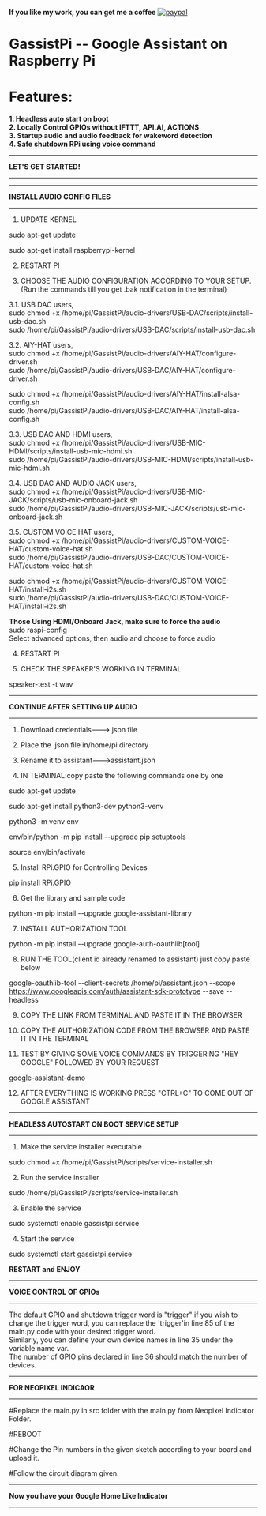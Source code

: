 **If you like my work, you can get me a coffee** [![paypal](https://www.paypalobjects.com/en_US/i/btn/btn_donate_LG.gif)](https://www.paypal.com/cgi-bin/webscr?cmd=_s-xclick&hosted_button_id=7PMAZXFUU5E4J)
# GassistPi -- Google Assistant on Raspberry Pi
# Features:  
**1. Headless auto start on boot**  
**2. Locally Control GPIOs without IFTTT, API.AI, ACTIONS**  
**3. Startup audio and audio feedback for wakeword detection**   
**4. Safe shutdown RPi using voice command**  



*************************************************  
**LET'S GET STARTED!**  
*************************************************  

*************************************************  
**INSTALL AUDIO CONFIG FILES**
*************************************************  
1. UPDATE KERNEL  

sudo apt-get update  

sudo apt-get install raspberrypi-kernel

2. RESTART PI

3. CHOOSE THE AUDIO CONFIGURATION ACCORDING TO YOUR SETUP.  
   (Run the commands till you get .bak notification in the terminal)

  3.1. USB DAC users,  
  sudo chmod +x /home/pi/GassistPi/audio-drivers/USB-DAC/scripts/install-usb-dac.sh  
  sudo /home/pi/GassistPi/audio-drivers/USB-DAC/scripts/install-usb-dac.sh  

  3.2. AIY-HAT users,  
  sudo chmod +x /home/pi/GassistPi/audio-drivers/AIY-HAT/configure-driver.sh  
  sudo /home/pi/GassistPi/audio-drivers/USB-DAC/AIY-HAT/configure-driver.sh  
  
  sudo chmod +x /home/pi/GassistPi/audio-drivers/AIY-HAT/install-alsa-config.sh  
  sudo /home/pi/GassistPi/audio-drivers/USB-DAC/AIY-HAT/install-alsa-config.sh  

  3.3. USB DAC AND HDMI users,  
  sudo chmod +x /home/pi/GassistPi/audio-drivers/USB-MIC-HDMI/scripts/install-usb-mic-hdmi.sh  
  sudo /home/pi/GassistPi/audio-drivers/USB-MIC-HDMI/scripts/install-usb-mic-hdmi.sh  
  
  3.4. USB DAC AND AUDIO JACK users,  
  sudo chmod +x /home/pi/GassistPi/audio-drivers/USB-MIC-JACK/scripts/usb-mic-onboard-jack.sh  
  sudo /home/pi/GassistPi/audio-drivers/USB-MIC-JACK/scripts/usb-mic-onboard-jack.sh  
  
  3.5. CUSTOM VOICE HAT users,  
  sudo chmod +x /home/pi/GassistPi/audio-drivers/CUSTOM-VOICE-HAT/custom-voice-hat.sh  
  sudo /home/pi/GassistPi/audio-drivers/USB-DAC/CUSTOM-VOICE-HAT/custom-voice-hat.sh  
  
  sudo chmod +x /home/pi/GassistPi/audio-drivers/CUSTOM-VOICE-HAT/install-i2s.sh  
  sudo /home/pi/GassistPi/audio-drivers/USB-DAC/CUSTOM-VOICE-HAT/install-i2s.sh  
  
**Those Using HDMI/Onboard Jack, make sure to force the audio**  
sudo raspi-config  
Select advanced options, then audio and choose to force audio  

4. RESTART PI  

5. CHECK THE SPEAKER'S WORKING IN TERMINAL  

speaker-test -t wav  

**********************************************************************  
**CONTINUE AFTER SETTING UP AUDIO**
**********************************************************************   

1. Download credentials--->.json file  

2. Place the .json file in/home/pi directory  

3. Rename it to assistant--->assistant.json  

4. IN TERMINAL:copy paste the following commands one by one  

sudo apt-get update  

sudo apt-get install python3-dev python3-venv  

python3 -m venv env  

env/bin/python -m pip install --upgrade pip setuptools  

source env/bin/activate  

5. Install RPi.GPIO for Controlling Devices

pip install RPi.GPIO  

6. Get the library and sample code  

python -m pip install --upgrade google-assistant-library  

7. INSTALL AUTHORIZATION TOOL  

python -m pip install --upgrade google-auth-oauthlib[tool]  

8. RUN THE TOOL(client id already renamed to assistant) just copy paste below  

google-oauthlib-tool --client-secrets /home/pi/assistant.json --scope https://www.googleapis.com/auth/assistant-sdk-prototype --save --headless  

9. COPY THE LINK FROM TERMINAL AND PASTE IT IN THE BROWSER  

10. COPY THE AUTHORIZATION CODE FROM THE BROWSER AND PASTE IT IN THE TERMINAL  

11. TEST BY GIVING SOME VOICE COMMANDS BY TRIGGERING "HEY GOOGLE" FOLLOWED BY YOUR REQUEST

google-assistant-demo

12. AFTER EVERYTHING IS WORKING PRESS "CTRL+C" TO COME OUT OF GOOGLE ASSISTANT  

*************************************************  
**HEADLESS AUTOSTART ON BOOT SERVICE SETUP**  
*************************************************  
1. Make the service installer executable  

sudo chmod +x /home/pi/GassistPi/scripts/service-installer.sh  

2. Run the service installer  

sudo /home/pi/GassistPi/scripts/service-installer.sh  

3. Enable the service  

sudo systemctl enable gassistpi.service  

4. Start the service  

sudo systemctl start gassistpi.service  

**RESTART and ENJOY**  

************************************************
**VOICE CONTROL OF GPIOs**
************************************************
The default GPIO and shutdown trigger word is "trigger" if you wish to change the trigger word, you can replace the 'trigger'in line 85 of the main.py code with your desired trigger word.  
Similarly, you can define your own device names in line 35 under the variable name var.  
The number of GPIO pins declared in line 36 should match the number of devices.  

************************************************  
**FOR NEOPIXEL INDICAOR**
************************************************  
#Replace the main.py in src folder with the main.py from Neopixel Indicator Folder.  

#REBOOT  

#Change the Pin numbers in the given sketch according to your board and upload it.  

#Follow the circuit diagram given.  

************************************************  
**Now you have your Google Home Like Indicator**  
************************************************  
